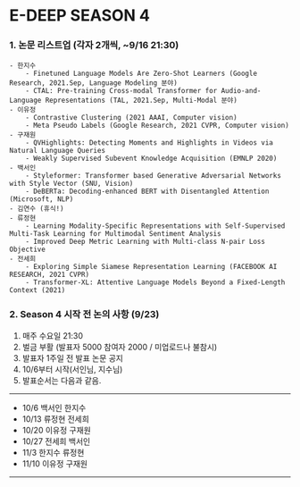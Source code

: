 # E-DEEP SEASON 4

### 1. 논문 리스트업 (각자 2개씩, ~9/16 21:30)
    - 한지수
        - Finetuned Language Models Are Zero-Shot Learners (Google Research, 2021.Sep, Language Modeling 분야) 
        - CTAL: Pre-training Cross-modal Transformer for Audio-and-Language Representations (TAL, 2021.Sep, Multi-Modal 분야)
    - 이유정
        - Contrastive Clustering (2021 AAAI, Computer vision)
        - Meta Pseudo Labels (Google Research, 2021 CVPR, Computer vision)
    - 구재원
        - QVHighlights: Detecting Moments and Highlights in Videos via Natural Language Queries
        - Weakly Supervised Subevent Knowledge Acquisition (EMNLP 2020)
    - 백서인
        - Styleformer: Transformer based Generative Adversarial Networks with Style Vector (SNU, Vision)
        - DeBERTa: Decoding-enhanced BERT with Disentangled Attention (Microsoft, NLP)
    - 김연수 (휴식!)
    - 류정현
        - Learning Modality-Specific Representations with Self-Supervised Multi-Task Learning for Multimodal Sentiment Analysis
        - Improved Deep Metric Learning with Multi-class N-pair Loss Objective
    - 전세희
        - Exploring Simple Siamese Representation Learning (FACEBOOK AI RESEARCH, 2021 CVPR)
        - Transformer-XL: Attentive Language Models Beyond a Fixed-Length Context (2021)


### 2. Season 4 시작 전 논의 사항 (9/23)

1. 매주 수요일 21:30
2. 벌금 부활 (발표자 5000 참여자 2000 / 미업로드나 불참시)
3. 발표자 1주일 전 발표 논문 공지
4. 10/6부터 시작(서인님, 지수님)
5. 발표순서는 다음과 같음.
-----------------------
- 10/6 백서인 한지수
- 10/13 류정현 전세희
- 10/20 이유정 구재원 
- 10/27 전세희 백서인
- 11/3 한지수 류정현
- 11/10 이유정 구재원
-----------------------

